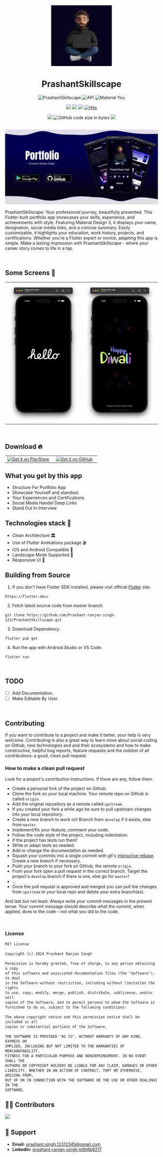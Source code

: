 <div align="center">
<br>
<img src="https://raw.githubusercontent.com/Prashant-ranjan-singh-123/PrashantSkillscape/main/android/app/src/main/ic_launcher-playstore.png" width="200" />
</div>

<h1 align="center">PrashantSkillscape</h1>



<p align="center">
  <img alt="PrashantSkillscape" src="https://img.shields.io/badge/PrashantSkillscape-00d1a7?style=for-the-badge&logo=flutter&logoColor=white"/>
  <img alt="API" src="https://img.shields.io/badge/Api%2024+-50f270?style=for-the-badge&logo=android&logoColor=black"/>
  <img alt="Material You" src="https://custom-icon-badges.demolab.com/badge/material%20you-lightblue?style=for-the-badge&logo=material-you&logoColor=333"/>
</p>

<p align="center">
  <a href="https://github.com/Prashant-ranjan-singh-123/PrashantSkillscape/releases"><img src="https://img.shields.io/github/v/release/Prashant-ranjan-singh-123/PrashantSkillscape?color=purple&include_prereleases&logo=github&style=for-the-badge"/></a>
  <a href="https://github.com/Prashant-ranjan-singh-123/PrashantSkillscape/stargazers"><img src="https://img.shields.io/github/stars/Prashant-ranjan-singh-123/PrashantSkillscape?color=ffff00&style=for-the-badge"/></a>
  <a href="https://github.com/Prashant-ranjan-singh-123/PrashantSkillscape/network/members"><img src="https://img.shields.io/github/forks/Prashant-ranjan-singh-123/PrashantSkillscape?style=for-the-badge"/></a>
  <a href="https://hits.sh/github.com/Prashant-ranjan-singh-123/PrashantSkillscape/"><img alt="Hits" src="https://hits.sh/github.com/Prashant-ranjan-singh-123/PrashantSkillscape.svg?style=for-the-badge&label=Views&extraCount=10&color=54856b"/></a>
</p>

<p align="center">
  <a href="https://github.com/Prashant-ranjan-singh-123/PrashantSkillscape/releases"><img src="https://img.shields.io/github/downloads/Prashant-ranjan-singh-123/PrashantSkillscape/total?color=orange&style=for-the-badge"/></a>
  <img alt="GitHub code size in bytes" src="https://img.shields.io/github/languages/code-size/Prashant-ranjan-singh-123/PrashantSkillscape?style=for-the-badge&color=ggff20">
  <a href="https://github.com/Prashant-ranjan-singh-123/PrashantSkillscape/graphs/contributors"><img src="https://img.shields.io/github/contributors-anon/Prashant-ranjan-singh-123/PrashantSkillscape?style=for-the-badge&color=ccdd56"/></a>
</p>

<br>


<img src="https://raw.githubusercontent.com/Prashant-ranjan-singh-123/PrashantSkillscape/main/readme_images/feature_graphic.png"/>

<p style="text-align: left; font-weight: normal;">PrashantSkillscape: Your professional journey, beautifully presented. This Flutter-built portfolio app showcases your skills, experience, and achievements with style. Featuring Material Design 3, it displays your name, designation, social media links, and a concise summary. Easily customizable, it highlights your education, work history, projects, and certifications. Whether you're a Flutter expert or novice, adapting this app is simple. Make a lasting impression with PrashantSkillscape - where your career story comes to life in a tap.</p>

<div>
<br>

## Some Screens 📱
<table>
  <tr>
    <td><img src="https://raw.githubusercontent.com/Prashant-ranjan-singh-123/flutter_diwali/refs/heads/main/github_things/Image_2.png" width="499dp"></td>
    <td><img src="https://raw.githubusercontent.com/Prashant-ranjan-singh-123/flutter_diwali/refs/heads/main/github_things/image_1.png" width="499dp"></td>
 </table>

<br>


## Download 🔥
<table width="100%">
  <tr>
    <td width="50%" align="center">
      <a href="https://play.google.com/store/apps/details?id=com.prashant.project.portfolio">
        <img src="https://imgs.search.brave.com/tRoH29rt20089_SUfudS42Q197Izbu3uo5fz1v1la6Y/rs:fit:860:0:0:0/g:ce/aHR0cHM6Ly9wbGF5/Lmdvb2dsZS5jb20v/aW50bC9lbl91cy9i/YWRnZXMvaW1hZ2Vz/L2dlbmVyaWMvZW5f/YmFkZ2Vfd2ViX2dl/bmVyaWMucG5n" alt="Get it on PlayStore" width="100%">
      </a>
    </td>
    <td width="50%" align="center">
      <a href="https://github.com/Prashant-ranjan-singh-123/PrashantSkillscape/releases/download/apk-1.1.0/Prashant-Devfolio-1.1.0.apk">
        <img src="https://raw.githubusercontent.com/flocke/andOTP/master/assets/badges/get-it-on-github.png" alt="Get it on GitHub" width="100%">
      </a>
    </td>
  </tr>
</table>

## What you get by this app
- Structure For Portfolio App
- Showcase Yourself and standout.
- Your Experiences and Certifications
- Social Media Handel Deep Links
- Stand Out In Interview

## Technologies stack 🚀
- Clean Architecture 🏛️
- Use of Flutter Animations package 🎬
- iOS and Android Compatible 📱
- Landscape Mode Supported 🌄
- Responsive UI 📱
  <br>

## Building from Source

1. If you don't have Flutter SDK installed, please visit official [Flutter](https://flutter.dev/) site.
```
https://flutter.dev/
```

2. Fetch latest source code from master branch.
```
git clone https://github.com/Prashant-ranjan-singh-123/PrashantSkillscape.git
```

3. Download Dependency:
```
flutter pub get
```

4. Run the app with Android Studio or VS Code.
```
flutter run
```

<br>

## TODO

- [ ] Add Documentation.
- [ ] Make Editable By User.

<br>

## Contributing

If you want to contribute to a project and make it better, your help is very welcome. Contributing is also a great way to learn more about social coding on Github, new technologies and and their ecosystems and how to make constructive, helpful bug reports, feature requests and the noblest of all contributions: a good, clean pull request.

### How to make a clean pull request

Look for a project's contribution instructions. If there are any, follow them.

- Create a personal fork of the project on Github.
- Clone the fork on your local machine. Your remote repo on Github is called `origin`.
- Add the original repository as a remote called `upstream`.
- If you created your fork a while ago be sure to pull upstream changes into your local repository.
- Create a new branch to work on! Branch from `develop` if it exists, else from `master`.
- Implement/fix your feature, comment your code.
- Follow the code style of the project, including indentation.
- If the project has tests run them!
- Write or adapt tests as needed.
- Add or change the documentation as needed.
- Squash your commits into a single commit with git's [interactive rebase](https://help.github.com/articles/interactive-rebase). Create a new branch if necessary.
- Push your branch to your fork on Github, the remote `origin`.
- From your fork open a pull request in the correct branch. Target the project's `develop` branch if there is one, else go for `master`!
- ...
- Once the pull request is approved and merged you can pull the changes from `upstream` to your local repo and delete
  your extra branch(es).

And last but not least: Always write your commit messages in the present tense. Your commit message should describe what the commit, when applied, does to the code – not what you did to the code.


<br>

### License

```
MIT License

Copyright (c) 2024 Prashant Ranjan Singh

Permission is hereby granted, free of charge, to any person obtaining a copy
of this software and associated documentation files (the "Software"), to deal
in the Software without restriction, including without limitation the rights
to use, copy, modify, merge, publish, distribute, sublicense, and/or sell
copies of the Software, and to permit persons to whom the Software is
furnished to do so, subject to the following conditions:

The above copyright notice and this permission notice shall be included in all
copies or substantial portions of the Software.

THE SOFTWARE IS PROVIDED "AS IS", WITHOUT WARRANTY OF ANY KIND, EXPRESS OR
IMPLIED, INCLUDING BUT NOT LIMITED TO THE WARRANTIES OF MERCHANTABILITY,
FITNESS FOR A PARTICULAR PURPOSE AND NONINFRINGEMENT. IN NO EVENT SHALL THE
AUTHORS OR COPYRIGHT HOLDERS BE LIABLE FOR ANY CLAIM, DAMAGES OR OTHER
LIABILITY, WHETHER IN AN ACTION OF CONTRACT, TORT OR OTHERWISE, ARISING FROM,
OUT OF OR IN CONNECTION WITH THE SOFTWARE OR THE USE OR OTHER DEALINGS IN THE
SOFTWARE.
```

## 👨‍💻 Contributors

<a href='https://github.com/Prashant-ranjan-singh-123/PrashantSkillscape/graphs/contributors'>
  <img src='https://contrib.rocks/image?repo=Prashant-ranjan-singh-123/PrashantSkillscape' />
</a>

</div>

## 🙋 Support

- **Email:** [prashant.singh.12312345@gmail.com](https://mail.google.com/mail/u/?authuser=prashant.singh.12312345@gmail.com)
- **LinkedIn:** [prashant-ranjan-singh-b9b6b9217](https://www.linkedin.com/in/prashant-ranjan-singh-b9b6b9217/)
